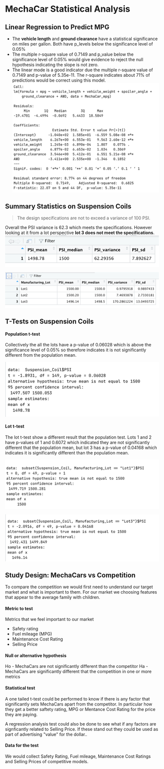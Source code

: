 # MechaCar Statistical Analysis

## Linear Regression to Predict MPG 
- The **vehicle length** and **ground clearance** have a statistical significance on miles per gallon. Both  have p_levels below the significance level of 0.05% 
- The multiple r-square value of 0.7149 and p_value below the significance level of 0.05% would give evidence to reject the null hypothesis indicating the slope is not zero. 
- The linear mode is a good indicator due the multiple r-square value of 0.7149 and p-value of 5.35e-11. The r-square indicates about 71% of predictions would be correct using this model. 
![MPG Regression](Images/Regression.png)


## Summary Statistics on Suspension Coils 
>  The design specifications are not to exceed a variance of 100 PSI. 

Overall the PSI variance is 62.3 which meets the specifications. However looking at it from a lot perspective **lot 3 does not meet the specifications**. 
![summary](Images/total_summary.png)

![lot_summary](Images/lot_summary.png)

## T-Tests on Suspension Coils 

#### Population t-test 
Collectively the all the lots have a p-value of 0.06028 which is above the significance level of 0.05% so therefore indicates it is not significantly different from the population mean. 

![population test](Images/ttest%20stat%20-%20population.png)

#### Lot t-test 
The lot t-test show a different result that the population test. Lots 1 and 2 have p-values of 1 and 0.6072  which indicated they are not significantly different that the population mean, but lot 3 has a p-value of 0.04168 which indicates it is significantly different than the population mean. 

![lot1](Images/lot1.png)

![lot3](Images/lot3.png)

## Study Design: MechaCars vs Competition 
To compare the competition we would first need to understand our target market and what is important to them. For our market we choosing features that appear to the average family with children. 
#### Metric to test 
Metrics that we feel important to our market 
- Safety rating 
- Fuel mileage (MPG) 
- Maintenance Cost Rating 
- Selling Price 


#### Null or alternative hypothesis 
Ho - MechaCars are not significantly different than the competitor 
Ha - MechaCars are significantly different that the competition in one or more metrics 

#### Statistical test 
A one tailed t-test could be performed to know if there is any factor that significantly sets MechaCars apart from the competitor. In particular how they get a better saftety rating, MPG or Mentance Cost Rating for the price they are paying. 

A regression analysis test could also be done to see what if any factors are signficantly related to Selling Price. If these stand out they could be used as part of advertising "value" for the dollar.. 

#### Data for the test 
We would collect Safety Rating, Fuel mileage, Maintenance Cost Ratings and Selling Prices of competitive models. 